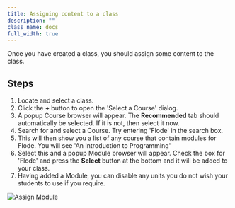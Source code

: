 ```yaml
---
title: Assigning content to a class
description: ""
class_name: docs
full_width: true
---
```


Once you have created a class, you should assign some content to the class.

## Steps
1. Locate and select a class.
1. Click the **+** button to open the 'Select a Course' dialog.
1. A popup Course browser will appear. The **Recommended** tab should automatically be selected. If it is not, then select it now.
1. Search for and select a Course. Try entering 'Flode' in the search box.
1. This will then show you a list of any course that contain modules for Flode. You will see 'An Introduction to Programming'
1. Select this and a popup Module browser will appear. Check the box for 'Flode' and press the **Select** button at the bottom and it will be added to your class.
1. Having added a Module, you can disable any units you do not wish your students to use if you require.

![Assign Module](/img/docs/assign-module.png)

